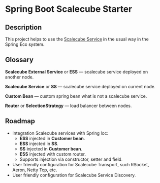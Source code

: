 # Spring Boot Scalecube Starter

## Description

This project helps to use the [Scalecube Service](scalecube.io) in the usual way in the Spring Eco system.

## Glossary

**Scalecube External Service** or **ESS** — scalecube service deployed on another node.

**Scalecube Service** or **SS** — scalecube service deployed on current node.

**Custom Bean**  — сustom spring bean what is not a scalecube service.

**Router** or **SelectionStrategy** — load balancer between nodes.

## Roadmap 

* Integration Scalecube services with Spring Ioc:
  * **ESS** injected in **Customer bean**.
  * **ESS** injected in **SS**.
  * **SS** injected in **Customer bean**.
  * **ESS** injected with custom router.
  * Supports injection via constructor, setter and field.
* User friendly configuration for Scalecube Transport, such RSocket, Aeron, Netty Tcp, etc.
* User friendly configuration for Scalecube Service Discovery.
